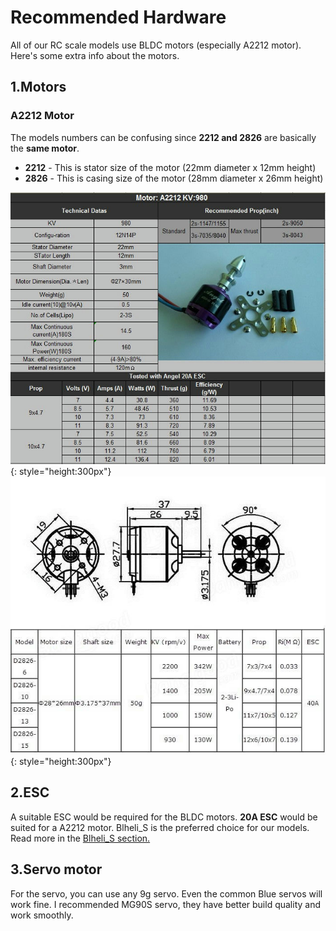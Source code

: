 # Recommended Hardware
All of our RC scale models use BLDC motors (especially A2212 motor). Here's some extra info about the motors.

## 1.Motors
### A2212 Motor
The models numbers can be confusing since **2212 and 2826** are basically the **same motor**.

* **2212** - This is stator size of the motor (22mm diameter x 12mm height)
* **2826** - This is casing size of the motor (28mm diameter x 26mm height)

![a2212 size](images/A2212-motor-size.jpeg){: style="height:300px"}
![2826 size](images/2826-motor-size.jpeg){: style="height:300px"}



## 2.ESC
A suitable ESC would be required for the BLDC motors.
**20A ESC** would be suited for a A2212 motor. Blheli_S is the preferred choice for our models.
Read more in the [Blheli_S section.](blheli.md)


## 3.Servo motor
For the servo, you can use any 9g servo. Even the common Blue servos will work fine.
I recommended MG90S servo, they have better build quality and work smoothly.
